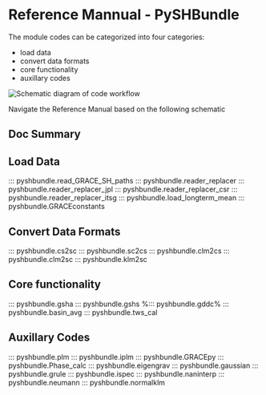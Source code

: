  
# Reference Mannual - PySHBundle

The module codes can be categorized into four categories:

  + load data
  + convert data formats
  + core functionality 
  + auxillary codes

![Schematic diagram of code workflow](img/01_flowchart_without_background.png)

Navigate the Reference Manual based on the following schematic

## Doc Summary


## Load Data

::: pyshbundle.read_GRACE_SH_paths
::: pyshbundle.reader_replacer
::: pyshbundle.reader_replacer_jpl
::: pyshbundle.reader_replacer_csr
::: pyshbundle.reader_replacer_itsg
::: pyshbundle.load_longterm_mean
::: pyshbundle.GRACEconstants


## Convert Data Formats

::: pyshbundle.cs2sc
::: pyshbundle.sc2cs
::: pyshbundle.clm2cs
::: pyshbundle.clm2sc
::: pyshbundle.klm2sc


## Core functionality

::: pyshbundle.gsha
::: pyshbundle.gshs
%::: pyshbundle.gddc%
::: pyshbundle.basin_avg
::: pyshbundle.tws_cal


## Auxillary Codes

::: pyshbundle.plm
::: pyshbundle.iplm
::: pyshbundle.GRACEpy
::: pyshbundle.Phase_calc
::: pyshbundle.eigengrav
::: pyshbundle.gaussian
::: pyshbundle.grule
::: pyshbundle.ispec
::: pyshbundle.naninterp
::: pyshbundle.neumann
::: pyshbundle.normalklm

